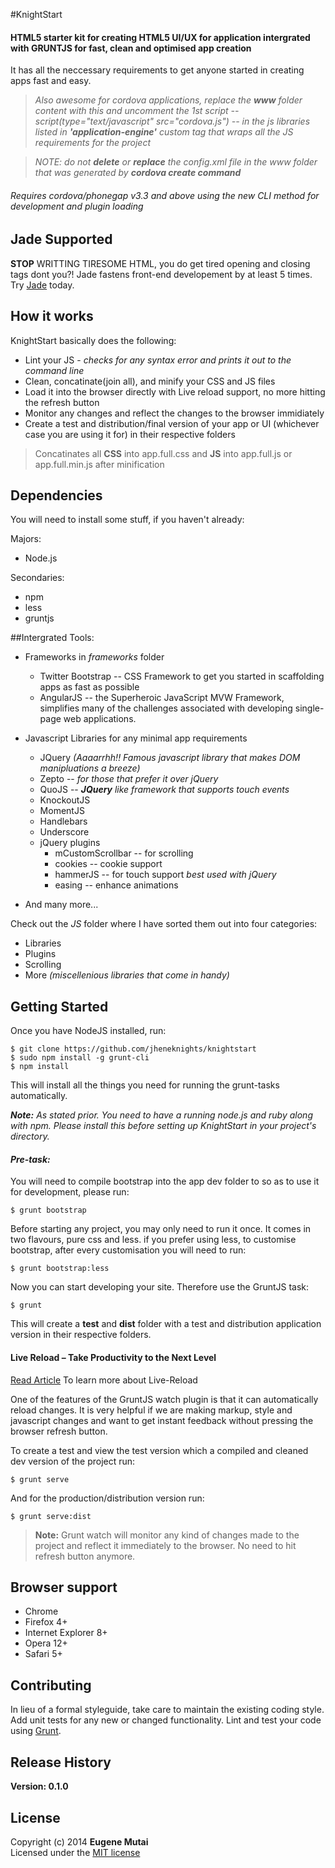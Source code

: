 #KnightStart
#### __HTML5__ starter kit for creating HTML5 UI/UX for application intergrated with __GRUNTJS__ for fast, clean and optimised app creation

It has all the neccessary requirements to get anyone started in creating apps fast and easy.

> *Also awesome for cordova applications, replace the __www__ folder content with this and uncomment the 1st script -- script(type="text/javascript" src="cordova.js") -- in the js libraries listed in __'application-engine'__ custom tag that wraps all the JS requirements for the project*

> *NOTE: do not __delete__ or __replace__ the config.xml file in the www folder that was generated by 
__cordova create command__*

###### Requires cordova/phonegap v3.3 and above using the new CLI method for development and plugin loading

## Jade Supported
__STOP__ WRITTING TIRESOME HTML, you do get tired opening and closing tags dont you?! Jade fastens front-end developement by at least 5 times. Try [Jade](http://jade-lang.com) today.

## How it works
KnightStart basically does the following:
* Lint your JS - *checks for any syntax error and prints it out to the command line*
* Clean, concatinate(join all), and minify your CSS and JS files
* Load it into the browser directly with Live reload support, no more hitting the refresh button
* Monitor any changes and reflect the changes to the browser immidiately
* Create a test and distribution/final version of your app or UI (whichever case you are using it for) in their respective folders

> Concatinates all __CSS__ into app.full.css and __JS__ into app.full.js or app.full.min.js after minification

## Dependencies

You will need to install some stuff, if you haven't already:

Majors:

* Node.js

Secondaries:
* npm
* less
* gruntjs

##Intergrated Tools:

* Frameworks in *frameworks* folder
	* Twitter Bootstrap -- CSS Framework to get you started in scaffolding apps as fast as possible
	* AngularJS --  the Superheroic JavaScript MVW Framework, simplifies many of the challenges associated with developing single-page web applications.

* Javascript Libraries for any minimal app requirements
	* JQuery *(Aaaarrhh!! Famous javascript library that makes DOM manipluations a breeze)*
	* Zepto -- *for those that prefer it over jQuery*
	* QuoJS -- *__JQuery__ like framework that supports touch events*
	* KnockoutJS
	* MomentJS
	* Handlebars
	* Underscore
	* jQuery plugins
		* mCustomScrollbar -- for scrolling
		* cookies -- cookie support
		* hammerJS -- for touch support *best used with jQuery*
		* easing -- enhance animations

* And many more...

Check out the *JS* folder where I have sorted them out into four categories:

* Libraries
* Plugins
* Scrolling
* More *(miscellenious libraries that come in handy)*


## Getting Started
Once you have NodeJS installed, run:

```
$ git clone https://github.com/jheneknights/knightstart
$ sudo npm install -g grunt-cli
$ npm install
```

This will install all the things you need for running the grunt-tasks automatically.

*__Note:__ As stated prior. You need to have a running node.js and ruby along with npm. Please install this before setting up KnightStart in your project's directory.*

#### *Pre-task:*
You will need to compile bootstrap into the app dev folder to so as to use it for development, please run:

```
$ grunt bootstrap
```

Before starting any project, you may only need to run it once. It comes in two flavours, pure css and less. if you prefer using less, to customise bootstrap, after every customisation you will need to run:

```
$ grunt bootstrap:less
```

Now you can start developing your site. Therefore use the GruntJS task:

```
$ grunt
```

This will create a __test__ and __dist__ folder with a test and distribution application version in their respective folders.

#### Live Reload – Take Productivity to the Next Level
[Read Article](https://blog.openshift.com/day-7-gruntjs-livereload-take-productivity-to-the-next-level/) To learn more about Live-Reload

One of the features of the GruntJS watch plugin is that it can automatically reload changes. It is very helpful if we are making markup, style and javascript changes and want to get instant feedback without pressing the browser refresh button. 

To create a test and view the test version which a compiled and cleaned dev version of the project run:

```
$ grunt serve
```

And for the production/distribution version run:

```
$ grunt serve:dist
```

> __Note:__ Grunt watch will monitor any kind of changes made to the project and reflect it immediately to the browser. No need to hit refresh button anymore.

## Browser support
* Chrome
* Firefox 4+
* Internet Explorer 8+
* Opera 12+
* Safari 5+

## Contributing
In lieu of a formal styleguide, take care to maintain the existing coding style. Add unit tests for any new or changed functionality. Lint and test your code using [Grunt](http://gruntjs.com/).

## Release History
__Version: 0.1.0__

## License
Copyright (c) 2014 __Eugene Mutai__  
Licensed under the [MIT license](http://mit-license.org/)

